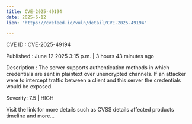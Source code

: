 ```yaml
---
title: CVE-2025-49194
date: 2025-6-12
lien: "https://cvefeed.io/vuln/detail/CVE-2025-49194"

---
```


CVE ID : CVE-2025-49194

Published :  June 12
2025
3:15 p.m. | 3 hours
43 minutes ago

Description : The server supports authentication methods in which credentials are sent in plaintext over unencrypted channels. If an attacker were to intercept traffic between a client and this server
the credentials would be exposed.

Severity: 7.5 | HIGH

Visit the link for more details
such as CVSS details
affected products
timeline
and more...
